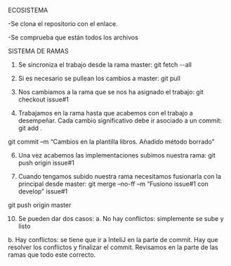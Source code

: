 ECOSISTEMA

-Se clona el repositorio con el enlace.

-Se comprueba que están todos los archivos


SISTEMA DE RAMAS
1.	Se sincroniza el trabajo desde la rama master:
git fetch --all

3.	Si es necesario se pullean los cambios a master:
git pull

4.	Nos cambiamos a la rama que se nos ha asignado el trabajo:
git checkout issue#1

5.	Trabajamos en la rama hasta que acabemos con el trabajo a desempeñar. Cada cambio significativo debe ir asociado a un commit:
git add .

git commit –m “Cambios en la plantilla libros. Añadido método borrado”


6.	Una vez acabemos las implementaciones subimos nuestra rama:
git push origin issue#1

8.	Cuando tengamos subido nuestra rama necesitamos fusionarla con la principal desde master:
git merge –no-ff –m “Fusiono issue#1 con develop” issue#1

git push origin master


10.	Se pueden dar dos casos:
a.	No hay conflictos: simplemente se sube y listo

b.	Hay conflictos: se tiene que ir a InteliJ en la parte de commit.
Hay que resolver los conflictos y finalizar el commit.
Revisamos en la parte de las ramas que todo este correcto.
